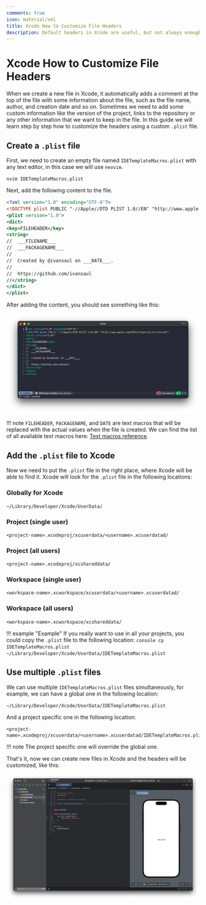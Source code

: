 ```yaml
---
comments: true
icon: material/xml
title: Xcode How to Customize File Headers
description: Default headers in Xcode are useful, but not always enough. Learn how to add personalized details like repository links, version numbers, or any other information you need.
---
```


# Xcode How to Customize File Headers

When we create a new file in Xcode, it automatically adds a comment at the top of the file with some information about the file, such as the file name, author, and creation date and so on. Sometimes we need to add some custom information like the version of the project, links to the repository or any other information that we want to keep in the file. In this guide we will learn step by step how to customize the headers using a custom `.plist` file.

## Create a `.plist` file

First, we need to create an empty file named `IDETemplateMacros.plist` with any text editor, in this case we will use `neovim`.

```console
nvim IDETemplateMacros.plist
```

Next, add the following content to the file.

```xml title="IDETemplateMacros.plist"
<?xml version="1.0" encoding="UTF-8"?>
<!DOCTYPE plist PUBLIC "-//Apple//DTD PLIST 1.0//EN" "http://www.apple.com/DTDs/PropertyList-1.0.dtd">
<plist version="1.0">
<dict>
<key>FILEHEADER</key>
<string>
//  ___FILENAME___
//  ___PACKAGENAME___
//
//  Created by @ivansaul on ___DATE___.
//
//  https://github.com/ivansaul
//</string>
</dict>
</plist>
```

After adding the content, you should see something like this:

![alt text](../../assets/images/xcode-how-to-customize-file-headers-image.webp)

!!! note
    `FILEHEADER`, `PACKAGENAME`, and `DATE` are text macros that will be replaced with the actual values when the file is created. We can find the list of all available text macros here: [Text macros reference](https://help.apple.com/xcode/mac/current/#/dev7fe737ce0).

## Add the `.plist` file to Xcode

Now we need to put the `.plist` file in the right place, where Xcode will be able to find it. Xcode will look for the `.plist` file in the following locations:

### Globally for Xcode

```console
~/Library/Developer/Xcode/UserData/
```

### Project (single user)

```console
<project-name>.xcodeproj/xcuserdata/<username>.xcuserdatad/
```

### Project (all users)

```console
<project-name>.xcodeproj/xcshareddata/
```

### Workspace (single user)

```console
<workspace-name>.xcworkspace/xcuserdata/<username>.xcuserdatad/
```

### Workspace (all users)

```console
<workspace-name>.xcworkspace/xcshareddata/
```

!!! example "Example"
    If you really want to use in all your projects, you could copy the `.plist` file to the following location:
    ```console
    cp IDETemplateMacros.plist ~/Library/Developer/Xcode/UserData/IDETemplateMacros.plist
    ```

## Use multiple `.plist` files

We can use multiple `IDETemplateMacros.plist` files simultaneously, for example, we can have a global one in the following location:

```console
~/Library/Developer/Xcode/UserData/IDETemplateMacros.plist
```

And a project specific one in the following location:

```console
<project-name>.xcodeproj/xcuserdata/<username>.xcuserdatad/IDETemplateMacros.plist
```

!!! note
    The project specific one will override the global one.

That's it, now we can create new files in Xcode and the headers will be customized, like this:

![alt text](../../assets/images/xcode-how-to-customize-file-headers-image-1.webp)
